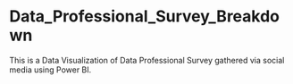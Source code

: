 # Data_Professional_Survey_Breakdown
This is a Data Visualization of Data Professional Survey gathered via social media using Power BI.
